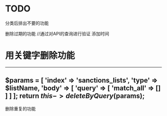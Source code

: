 # TODO

分类后排出不要的功能

删除过期的功能 //通过对API的查询进行验证 添加时间

# 用关键字删除功能 
----

$params = [
    'index' => 'sanctions_lists',
    'type' => $listName,
    'body' => [
        'query' => [
            'match_all' => []
        ]
    ]
];
return $this->deleteByQuery($params);
-----

删除重复的功能
